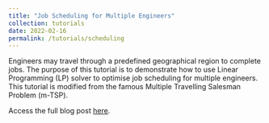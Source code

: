 ```yaml
---
title: "Job Scheduling for Multiple Engineers"
collection: tutorials
date: 2022-02-16
permalink: /tutorials/scheduling
---
```


Engineers may travel through a predefined geographical region to complete jobs. The purpose of this tutorial is to demonstrate how to use Linear Programming (LP) solver to optimise job scheduling for multiple engineers. This tutorial is modified from the famous Multiple Travelling Salesman Problem (m-TSP).

Access the full blog post [here](https://timothywong731.github.io/scheduling/).

